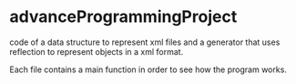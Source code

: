 # advanceProgrammingProject
code of a data structure to represent xml files and a generator that uses reflection to represent objects in a xml format.

Each file contains a main function in order to see how the program works.
